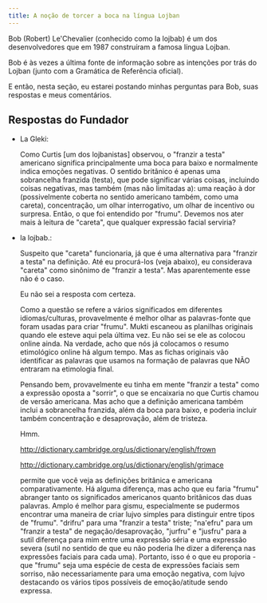 ```yaml
---
title: A noção de torcer a boca na língua Lojban
---
```


<div class="lojbo simple_blockquotes"></div>

Bob (Robert) Le'Chevalier (conhecido como la lojbab) é um dos desenvolvedores que em 1987 construíram a famosa língua Lojban.

Bob é às vezes a última fonte de informação sobre as intenções por trás do Lojban (junto com a Gramática de Referência oficial).

E então, nesta seção, eu estarei postando minhas perguntas para Bob, suas respostas e meus comentários.
## Respostas do Fundador
* La Gleki:

  Como Curtis [um dos lojbanistas] observou, o "franzir a testa" americano significa principalmente uma boca para baixo e normalmente indica emoções negativas. O sentido britânico é apenas uma sobrancelha franzida (testa), que pode significar várias coisas, incluindo coisas negativas, mas também (mas não limitadas a): uma reação à dor (possivelmente coberta no sentido americano também, como uma careta), concentração, um olhar interrogativo, um olhar de incentivo ou surpresa. Então, o que foi entendido por "frumu". Devemos nos ater mais à leitura de "careta", que qualquer expressão facial serviria?
* la lojbab.:

  Suspeito que "careta" funcionaria, já que é uma alternativa para "franzir a testa" na definição. Até eu procurá-los (veja abaixo), eu considerava "careta" como sinônimo de "franzir a testa". Mas aparentemente esse não é o caso.
  
  Eu não sei a resposta com certeza.
  
  Como a questão se refere a vários significados em diferentes idiomas/culturas, provavelmente é melhor olhar as palavras-fonte que foram usadas para criar "frumu". Mukti escaneou as planilhas originais quando ele esteve aqui pela última vez. Eu não sei se ele as colocou online ainda. Na verdade, acho que nós já colocamos o resumo etimológico online há algum tempo. Mas as fichas originais vão identificar as palavras que usamos na formação de palavras que NÃO entraram na etimologia final.
  
  Pensando bem, provavelmente eu tinha em mente "franzir a testa" como a expressão oposta a "sorrir", o que se encaixaria no que Curtis chamou de versão americana. Mas acho que a definição americana também inclui a sobrancelha franzida, além da boca para baixo, e poderia incluir também concentração e desaprovação, além de tristeza.
  
  Hmm.
  
  http://dictionary.cambridge.org/us/dictionary/english/frown
  
  http://dictionary.cambridge.org/us/dictionary/english/grimace
  
  permite que você veja as definições britânica e americana comparativamente. Há alguma diferença, mas acho que eu faria "frumu" abranger tanto os significados americanos quanto britânicos das duas palavras.
  Amplo é melhor para gismu, especialmente se pudermos encontrar uma maneira de criar lujvo simples para distinguir entre tipos de "frumu". "drifru" para uma "franzir a testa" triste; "na'efru" para um "franzir a testa" de negação/desaprovação, "jurfru" e "jusfru" para a sutil diferença para mim entre uma expressão séria e uma expressão severa (sutil no sentido de que eu não poderia lhe dizer a diferença nas expressões faciais para cada uma). Portanto, isso é o que eu proporia - que "frumu" seja uma espécie de cesta de expressões faciais sem sorriso, não necessariamente para uma emoção negativa, com lujvo destacando os vários tipos possíveis de emoção/atitude sendo expressa.